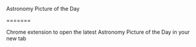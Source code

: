 Astronomy Picture of the Day

=======

Chrome extension to open the latest Astronomy Picture of the Day in your new tab